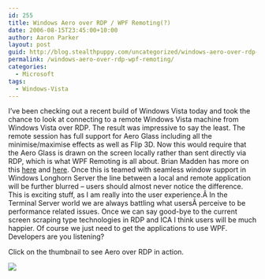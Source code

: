 ```yaml
---
id: 255
title: Windows Aero over RDP / WPF Remoting(?)
date: 2006-08-15T23:45:00+10:00
author: Aaron Parker
layout: post
guid: http://blog.stealthpuppy.com/uncategorized/windows-aero-over-rdp-wpf-remoting
permalink: /windows-aero-over-rdp-wpf-remoting/
categories:
  - Microsoft
tags:
  - Windows-Vista
---
```

I&#8217;ve been checking out a recent build of Windows Vista today and took the chance to look at connecting to a remote Windows Vista machine from Windows Vista over RDP. The result was impressive to say the least. The remote session has full support for Aero Glass including all the minimise/maximise effects as well as Flip 3D. Now this would require that the Aero Glass is drawn on the screen locally rather than sent directly via RDP, which is what WPF Remoting is all about. Brian Madden has more on this [here](http://www.brianmadden.com/content/content.asp?id=617) and [here](http://www.brianmadden.com/content/content.asp?id=500). Once this is teamed with seamless window support in Windows Longhorn Server the line between a local and remote application will be further blurred &#8211; users should almost never notice the difference. This is exciting stuff, as I am really into the user experience.Â In the Terminal Server world we are always battling what usersÂ perceive to be performance related issues. Once we can say good-bye to the current screen scraping type technologies in RDP and ICA I think users will be much happier. Of course we just need to get the applications to use WPF. Developers are you listening?

Click on the thumbnail to see Aero over RDP in action.

<a target="_blank" href="/photos/parky/picture1342.aspx"><img border="0" src="/photos/parky/images/1342/secondarythumb.aspx" /></a>